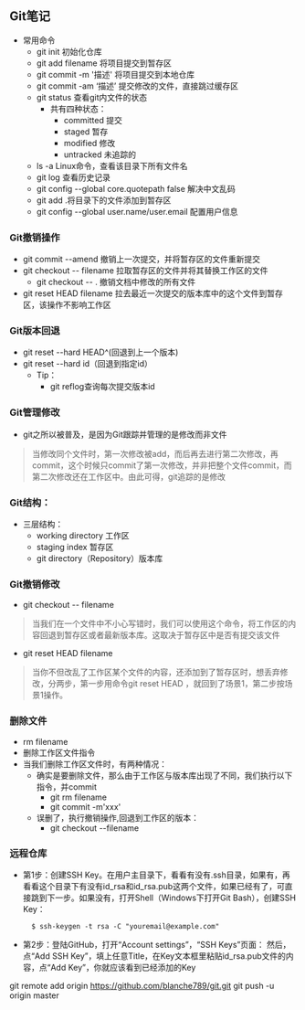 ## Git笔记
- 常用命令
	- git init 初始化仓库
	- git add filename 将项目提交到暂存区
	- git commit -m '描述'  将项目提交到本地仓库
	- git commit -am ‘描述’ 提交修改的文件，直接跳过缓存区
	- git status 查看git内文件的状态
		- 共有四种状态：
			- committed 提交
			- staged 暂存
			- modified 修改
			- untracked 未追踪的
	- ls -a  Linux命令，查看该目录下所有文件名
	- git log 查看历史记录
	- git config --global core.quotepath false 解决中文乱码
	- git add .将目录下的文件添加到暂存区
	- git config --global user.name/user.email  配置用户信息 

### Git撤销操作
- git commit --amend 撤销上一次提交，并将暂存区的文件重新提交
- git checkout -- filename  拉取暂存区的文件并将其替换工作区的文件
	- git checkout -- .  撤销文档中修改的所有文件
- git reset HEAD filename  拉去最近一次提交的版本库中的这个文件到暂存区，该操作不影响工作区

### Git版本回退
- git reset --hard HEAD^(回退到上一个版本)
- git reset --hard id（回退到指定id）
	- Tip：
		- git reflog查询每次提交版本id

### Git管理修改
- git之所以被普及，是因为Git跟踪并管理的是修改而非文件
> 当修改同个文件时，第一次修改被add，而后再去进行第二次修改，再commit，这个时候只commit了第一次修改，并非把整个文件commit，而第二次修改还在工作区中。由此可得，git追踪的是修改

### Git结构：
- 三层结构：
	- working directory 工作区
	- staging index 暂存区
	- git directory（Repository）版本库

### Git撤销修改
- git checkout -- filename
> 当我们在一个文件中不小心写错时，我们可以使用这个命令，将工作区的内容回退到暂存区或者最新版本库。这取决于暂存区中是否有提交该文件
- git reset HEAD filename
>  当你不但改乱了工作区某个文件的内容，还添加到了暂存区时，想丢弃修改，分两步，第一步用命令git reset HEAD <file>，就回到了场景1，第二步按场景1操作。

### 删除文件
- rm filename
 -  删除工作区文件指令
 - 当我们删除工作区文件时，有两种情况：
	 - 确实是要删除文件，那么由于工作区与版本库出现了不同，我们执行以下指令，并commit
		 - git rm filename 
		 - git commit -m'xxx'	
	 - 误删了，执行撤销操作,回退到工作区的版本：
		 - git checkout --filename	


### 远程仓库
- 第1步：创建SSH Key。在用户主目录下，看看有没有.ssh目录，如果有，再看看这个目录下有没有id_rsa和id_rsa.pub这两个文件，如果已经有了，可直接跳到下一步。如果没有，打开Shell（Windows下打开Git Bash），创建SSH Key：
	
		$ ssh-keygen -t rsa -C "youremail@example.com"
- 第2步：登陆GitHub，打开“Account settings”，“SSH Keys”页面：
然后，点“Add SSH Key”，填上任意Title，在Key文本框里粘贴id_rsa.pub文件的内容，点“Add Key”，你就应该看到已经添加的Key

git remote add origin https://github.com/blanche789/git.git
git push -u origin master